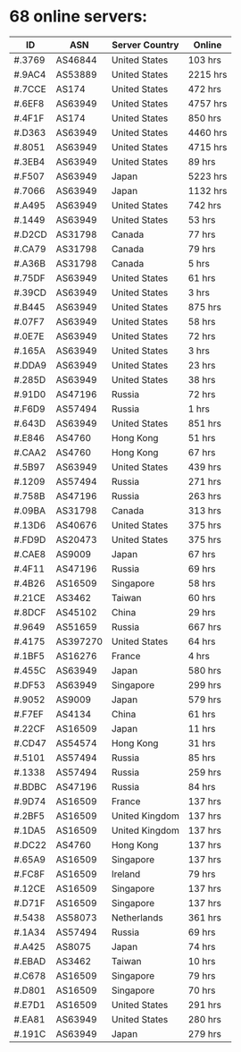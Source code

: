 # 68 online servers:

| ID | ASN | Server Country | Online |
| ------ | ------ | ------ | ------ |
| #.3769 | AS46844 | United States | 103 hrs |
| #.9AC4 | AS53889 | United States | 2215 hrs |
| #.7CCE | AS174 | United States | 472 hrs |
| #.6EF8 | AS63949 | United States | 4757 hrs |
| #.4F1F | AS174 | United States | 850 hrs |
| #.D363 | AS63949 | United States | 4460 hrs |
| #.8051 | AS63949 | United States | 4715 hrs |
| #.3EB4 | AS63949 | United States | 89 hrs |
| #.F507 | AS63949 | Japan | 5223 hrs |
| #.7066 | AS63949 | Japan | 1132 hrs |
| #.A495 | AS63949 | United States | 742 hrs |
| #.1449 | AS63949 | United States | 53 hrs |
| #.D2CD | AS31798 | Canada | 77 hrs |
| #.CA79 | AS31798 | Canada | 79 hrs |
| #.A36B | AS31798 | Canada | 5 hrs |
| #.75DF | AS63949 | United States | 61 hrs |
| #.39CD | AS63949 | United States | 3 hrs |
| #.B445 | AS63949 | United States | 875 hrs |
| #.07F7 | AS63949 | United States | 58 hrs |
| #.0E7E | AS63949 | United States | 72 hrs |
| #.165A | AS63949 | United States | 3 hrs |
| #.DDA9 | AS63949 | United States | 23 hrs |
| #.285D | AS63949 | United States | 38 hrs |
| #.91D0 | AS47196 | Russia | 72 hrs |
| #.F6D9 | AS57494 | Russia | 1 hrs |
| #.643D | AS63949 | United States | 851 hrs |
| #.E846 | AS4760 | Hong Kong | 51 hrs |
| #.CAA2 | AS4760 | Hong Kong | 67 hrs |
| #.5B97 | AS63949 | United States | 439 hrs |
| #.1209 | AS57494 | Russia | 271 hrs |
| #.758B | AS47196 | Russia | 263 hrs |
| #.09BA | AS31798 | Canada | 313 hrs |
| #.13D6 | AS40676 | United States | 375 hrs |
| #.FD9D | AS20473 | United States | 375 hrs |
| #.CAE8 | AS9009 | Japan | 67 hrs |
| #.4F11 | AS47196 | Russia | 69 hrs |
| #.4B26 | AS16509 | Singapore | 58 hrs |
| #.21CE | AS3462 | Taiwan | 60 hrs |
| #.8DCF | AS45102 | China | 29 hrs |
| #.9649 | AS51659 | Russia | 667 hrs |
| #.4175 | AS397270 | United States | 64 hrs |
| #.1BF5 | AS16276 | France | 4 hrs |
| #.455C | AS63949 | Japan | 580 hrs |
| #.DF53 | AS63949 | Singapore | 299 hrs |
| #.9052 | AS9009 | Japan | 579 hrs |
| #.F7EF | AS4134 | China | 61 hrs |
| #.22CF | AS16509 | Japan | 11 hrs |
| #.CD47 | AS54574 | Hong Kong | 31 hrs |
| #.5101 | AS57494 | Russia | 85 hrs |
| #.1338 | AS57494 | Russia | 259 hrs |
| #.BDBC | AS47196 | Russia | 84 hrs |
| #.9D74 | AS16509 | France | 137 hrs |
| #.2BF5 | AS16509 | United Kingdom | 137 hrs |
| #.1DA5 | AS16509 | United Kingdom | 137 hrs |
| #.DC22 | AS4760 | Hong Kong | 137 hrs |
| #.65A9 | AS16509 | Singapore | 137 hrs |
| #.FC8F | AS16509 | Ireland | 79 hrs |
| #.12CE | AS16509 | Singapore | 137 hrs |
| #.D71F | AS16509 | Singapore | 137 hrs |
| #.5438 | AS58073 | Netherlands | 361 hrs |
| #.1A34 | AS57494 | Russia | 69 hrs |
| #.A425 | AS8075 | Japan | 74 hrs |
| #.EBAD | AS3462 | Taiwan | 10 hrs |
| #.C678 | AS16509 | Singapore | 79 hrs |
| #.D801 | AS16509 | Singapore | 70 hrs |
| #.E7D1 | AS16509 | United States | 291 hrs |
| #.EA81 | AS63949 | United States | 280 hrs |
| #.191C | AS63949 | Japan | 279 hrs |


